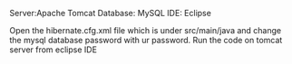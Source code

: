 Server:Apache Tomcat
Database: MySQL
IDE: Eclipse

Open the hibernate.cfg.xml file which is under src/main/java and change the mysql database password with ur password.
Run the code on tomcat server from eclipse IDE 
